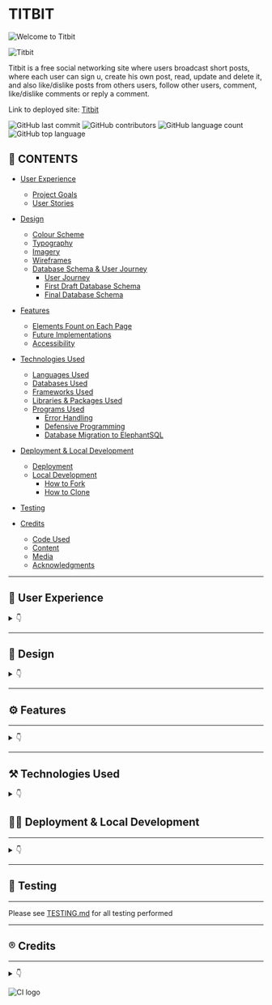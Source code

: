 # TITBIT

![Welcome to Titbit](documentation/##.png)

![Titbit](documentation/###.png)

Titbit is  a free social networking site where users broadcast short posts, where each user can sign u, create his own post, read, update and delete it, and also like/dislike posts from others users, follow other users, comment, like/dislike comments or reply a comment.


Link to deployed site: [Titbit](https://titbit-network.herokuapp.com/)

![GitHub last commit](https://img.shields.io/github/last-commit/luandretta/titbit?style=for-the-badge)
![GitHub contributors](https://img.shields.io/github/contributors/luandretta/titbit?style=for-the-badge)
![GitHub language count](https://img.shields.io/github/languages/count/luandretta/titbit?style=for-the-badge)
![GitHub top language](https://img.shields.io/github/languages/top/luandretta/titbit?style=for-the-badge)

## 🚀 CONTENTS

* [User Experience](#user-experience)
  * [Project Goals](#project-goals)
  * [User Stories](#user-stories)

* [Design](#design)
  * [Colour Scheme](#colour-scheme)
  * [Typography](#typography)
  * [Imagery](#imagery)
  * [Wireframes](#wireframes)
  * [Database Schema & User Journey](#database-schema--user-journey)
    * [User Journey](#user-journey)
    * [First Draft Database Schema](#first-draft-database-schema)
    * [Final Database Schema](#final-database-schema)

* [Features](#features)
  * [Elements Fount on Each Page](#elements-found-on-each-page)
  * [Future Implementations](#future-implementations)
  * [Accessibility](#accessibility)

* [Technologies Used](#technologies-used)
  * [Languages Used](#languages-used)
  * [Databases Used](#databases-used)
  * [Frameworks Used](#frameworks-used)
  * [Libraries & Packages Used](#libraries--packages-used)
  * [Programs Used](#programs-used)
    * [Error Handling](#error-handling)
    * [Defensive Programming](#defensive-programming)
    * [Database Migration to ElephantSQL](#database-migration-to-elephantsql)

* [Deployment & Local Development](#deployment--local-development)
  * [Deployment](#deployment)
  * [Local Development](#local-development)
    * [How to Fork](#how-to-fork)
    * [How to Clone](#how-to-clone)

* [Testing](#testing)
  
* [Credits](#credits)
  * [Code Used](#code-used)
  * [Content](#content)
  * [Media](#media)
  * [Acknowledgments](#acknowledgments)

- - -

## 📌 User Experience
<details>

<summary>👇</summary>


### Project Goals

- - -


The aim of this project was to build a site that allows users to easily sign up and keep up with titbits.

### User Stories

#### Persona

- - -

The target audience for Titbit are:
* over 18 years;
* titbit lovers all around the world;
* would like to stay informed;
* would like to promote something;
* would like to share informations or their thoughts on social media;
* would like to influence people;
* wants to make jokes;
* would like to engage on society.



#### New Site Users

- - -

As a first time user of the site, I want to be able to:

*Must Have*

* understand what the site is for and how to navigate the site, so I can decide wheter or not to sign up.
* register for an account, so that I can create my profile and explore the website.
* easily navigate the site, so that I can access what I need at the click of a button.



#### **Registered Users**

- - -


As a registered user of the site, I want to be able to:


*Must Have*

* log in to my account, so that I can access the website.
* log out of my account, so that I can end my session.
* have my own profile, so that I can be found from my friends.
* edit my profile, so that I can update or personalize it.
* read the new posts, so that I can keep up to date.
* create, edit, delete and view my posts, so that I can have control of my content.
* know the date and time a post was created, so that I can know how new or old the post is.
* post pictures, so that I can share moments or toughts.
* like or dislike other people's posts, so that I can let them know I enjoyed their posts.
* follow others users, so that I can view their posts on my feed.
* unfollow other users, so that I can remove their post from my feed.
* be followed, so that I can know that other users read my posts.
* view the number of likes on each post, so that I can see which is the most popular or viral.



*Should Have*

* reset my password, so that I can regain access to my account.
* comment on other people's posts, so that I can be involved in the conversation.
* edit or delete my comments on other people's posts, so that I can edit or remove comments I no longer want published.
* reply comments, so that I can interate with others users.
* read the comments of posts, so that I can know the thoughts from others users and follow them.
* like other people's comments on posts, so that I can let them know I enjoyed their comment.
* search for an user, so that I can find a specific user.
* delete other people's comments on my own posts, so that I can remove unwanted commments.
* be notified when other users comment or like my posts or follow/unfollow me.


*Could Have*

* reshare other people's posts, so that I can share their thoughts with my followers.
* message other users, so that I can get in touch with them privately.
* report posts to admins, so that I can notify inappropriate content.
* block users, so that I can hide my content from unwanted users.
 


*Won't Have*

* call users, so that I can communicate with them more quickly.
* create communities, so that I can share content by specific theme.
* write testimonials about other users, so that I can testify about the other users according to the relationship I have with them.



#### **Admin User**

- - -

As an administrator for the site I want to be able to:

*Should Have*
* remove any content from any user that could be offensive, so that I can moderate the all content.
* suspend, block or delete users who not respect the rules, so that I can maintain site guidelines.

*Could Have*
* access a page only for admins to see flagged user posts, so that I can see a list of posts that possibly need to be deleted.
* unflag a post if a deletion is not neede, so that I can remove it from the flagged posts list.

*Won't Have*
* Edit the admin panel.

### Agile
The Project Boards on GitHub was used to help to organize and prioritize the tasks.
The Kanban, as an agile project management tool, helped to visualize the tasks and limit the work in progress (WIP) by moving cards between the To do, In progress and Done columns.

The MoSCow priorization and labels to user stories were used to priorize and implement the features.

* Must Have: guaranteed to be delivered (max 60% of stories)
* Should Have: adds significant value, but not vital (the rest ~20% of stories)
* Could Have: has small impact if left out (20% of stories)
* Won't Have: not a priority for this iteration


</details>

- - - 

## 📝 Design


<details>
<summary>👇</summary>

### Colour Scheme

| Color             | Hex                                                                |
| ----------------- | ------------------------------------------------------------------ |
| Dark charcoal| ![#333](https://via.placeholder.com/10/333?text=+)  #333|
| Light blue | ![#d2dfef](https://via.placeholder.com/10/d2dfef?text=+)  #d2dfef|
| Blue | ![#89b1d6](https://via.placeholder.com/10/3b81c0?text=+)  #89b1d6 |
| Dark blue | ![#3b81c0](https://via.placeholder.com/10/3b81c0?text=+)  #3b81c0 |
| Rosa | ![#e95b95](https://via.placeholder.com/10/e95b95?text=+) #e95b95 |



### Typography

The []() was used for the Logo Titbit in memory of the orkut platform.

![Typography Braah One](documentation/images/braah-one.png)

The  [Roboto 300 light](https://fonts.googleapis.com/css?family=Roboto:300,400,500,700&display=swap) was used for the body text on the site. Roboto is a sans-serif font which allows it to be legible and is a great choice for accessibility.

![Typography Roboto](documentation/images/roboto.png)



### Imagery

* [Emojis](https://github.com/ikatyang/emoji-cheat-sheet/blob/master/README.md)



### Wireframes

Wireframes were created for mobile, tablet and desktop using Balsamiq.

#### __Home Page__

![Home Page](documentation/wireframes/home.png)

#### __Register Page__

![Register Page](documentation/wireframes/register.png)

#### __Login Page__

![Login Page](documentation/wireframes/login.png)

#### __Profile Page__

![Profile Page](documentation/wireframes/profile.png)


#### __Error Page__

![Error Page](documentation/wireframes/error.png)

### Database Schema & User Journey
 
#### User Journey

![User Journey](documentation/images/user-journey.drawio.png)

#### Database Schema

</details>


- - -

## ⚙️ Features

- - -

<details>
<summary>👇</summary>

The website is comprised of X pages which are extended from a base template.

* Home page
* Register page
* Login page
* Logout page
* Profile page
* Edit profile page
* Feed all posts
* Feed from following
* Post detail
* Edit post
* Delete post
* Error page

### Elements found on each page

* Favicon 

  ![Titbit favicon](documentation/favicon.png)

* Navbar - The Navbar is displayed on all pages of the website and allows users to navigate the site with ease. The navbar is comprised of a logo, the sites name, links to navigate the site and a search bar. The links on the navbar will vary depending on whether a user is logged into their account.

  **User logged in Navbar**
  
  ![User logged in Navbar](documentation/logged-in-navbar.png)

  **User not logged in Navbar**

  ![User not logged in Navbar](documentation/not-loggedin-navbar.png)

* Footer - A footer is displayed on all pages of the website.

  ![Footer](documentation/footer.png)

- - -

### Home Page

![Home Page](documentation/home-page.png)

### Login Page

![Log in Page](documentation/login-page.png)

### Register Page

![Register Page](documentation/register-page.png)

### Profile Page

![Profile Page](documentation/profile-page.png)

### News Page

![News Page](documentation/news-page.png)

### Error Page

![Error Page](documentation/error-page.png)

- - -

### 🧠 Future Implementations 

In future implementations I would like to:

* Add change and reset password functionality to the profile section.
* Give users the option to delete their account in the profile section.
* Allow admin to be able to delete or block users.
* Prepopulate the login fields after a user registers on the site and is redirected to the login page - this is good UX as we shouldn't expect a user to fill in the form with information we already have. 

### 🗣️ Accessibility

I have been mindful during coding to ensure that the website is as accessible friendly as possible. This has been have achieved by:

* Using semantic HTML.
* Using descriptive alt attributes on images on the site.
* Providing information for screen readers where there are icons used and no text.
* Ensuring that there is a sufficient colour contrast throughout the site.


</details>

- - -

## ⚒️ Technologies Used 

<details>
<summary>👇</summary>


### 🌎 Languages Used

HTML, CSS, Javascript, Python

### Databases Used

[🐘 ElephantSQL](https://www.elephantsql.com/)

[Cloudinary](https://cloudinary.com/)

### Frameworks Used

[Flask](https://pypi.org/project/Flask/) - A micro framework.

[Bootstrap](https://getbootstrap.com/) - version 5.2.3 - CSS Framework.

### Libraries & Packages Used


### ⛑ Programs Used 

[Pip](https://pypi.org/project/pip/) - Tool for installing python packages.

[Jinja](https://jinja.palletsprojects.com/en/3.1.x/) - Templating engine.

[Balsamiq](https://balsamiq.com/) - Used to create wireframes.

[Git](https://git-scm.com/) - For version control.

[Github](https://github.com/) - To save and store the files for the website.

[Google Fonts](https://fonts.google.com/) - To import the fonts used on the website.

[Google Chrome Dev Tools](https://developer.chrome.com/docs/devtools/) - To troubleshoot and test features, solve issues with responsiveness and styling.

[Am I Responsive?](http://ami.responsivedesign.is/) To show the website image on a range of devices.

[Shields.io](https://shields.io/) To add badges to the README.



### 🚨 Error Handling 

- - - 

While researching the best way to handle errors in a Flask application using blueprints I came across the following [article](https://nrodrig1.medium.com/flask-blueprints-error-handling-and-config-file-example-d1a031070763). I really liked how this solution allowed me to create a blueprint to custom handle a number of different errors, rather than just creating a single 404 error page.

### Defensive Programming

- - - 

### Database Migration to ElephantSQL


- - -
</details>


## 👩‍💻 Deployment & Local Development

- - -
<details>
<summary>👇</summary>


### Deployment

###  🏡 Local Development

#### How to Fork

To fork the repository:

1. Log in (or sign up) to Github.

2. Go to the repository for this project, [Titbit](https://github.com/luandretta/network).

3. Click the Fork button in the top right corner.

#### How to Clone

To clone the repository:

1. Log in (or sign up) to GitHub.

2. Go to the repository for this project, [Titbit](https://github.com/luandretta/network).

3. Click on the code button, select whether you would like to clone with HTTPS, SSH or GitHub CLI and copy the link shown.

4. Open the terminal in your code editor and change the current working directory to the location you want to use for the cloned directory.

5. Type the following command in the terminal (after the git clone you will need to paste the link you copied in step 3 above):

    ```bash
    git clone { & THE LINK FROM STEP 3 }
    ```

6. Set up a virtual environment (this step is not required if you are using the Code Institute Template in GitPod as this will already be set up for you).

7. Install the packages from the requirements.txt file by running the following command in the Terminal:

    ```bash
    pip3 install -r requirements.txt
    ```

</details>

- - -

## 💬 Testing 

- - -

Please see [TESTING.md](TESTING.md) for all testing performed
- - -

## ®️ Credits 

- - -

<details> 
<summary>👇</summary>

### 🔗 Code Used 

* []()

* [How to ...? - Stack Overflow](https://stackoverflow.com/)
* [How to ...? - W3 Schools](https://www.w3schools.com/django/index.php)
* [Code Institute](https://learn.codeinstitute.net/)
* [GitHub Docs](https://docs.github.com/en/get-started/writing-on-github/working-with-advanced-formatting/organizing-information-with-collapsed-sections) 
* [Markdown Guide](https://www.markdownguide.org/basic-syntax/)
* [Get Bootstrap](https://getbootstrap.com/docs/5.3/forms/overview/) 
* [MD Bootstrap](https://mdbootstrap.com/docs/standard/content-styles/colors/) 
* [CS50’s Web Programming with Python and JavaScript](https://cs50.harvard.edu/web/2020/)
* [Django Allauth](https://django-allauth.readthedocs.io/en/latest/)
* [Bootstrap sticky footer overlapping content](https://stackoverflow.com/questions/26336190/bootstrap-sticky-footer-overlapping-content)
* [Django Channels Crash Course](https://www.legionscript.com/learning/courses/django-channels-crash-course)
* [How to use *args and **kwargs in Python](https://www.youtube.com/watch?v=TbeP0zv5D18)
* [Templates Django-allauth](https://github.com/pennersr/django-allauth)
* [Conventinal Commits](https://www.conventionalcommits.org/en/v1.0.0/)
* [Cloudinary](https://cloudinary.com/documentation/diagnosing_error_codes_tutorial)
* [User Notifications](https://www.youtube.com/watch?v=_JKWYkz597c&list=PLPSM8rIid1a3TkwEmHyDALNuHhqiUiU5A&index=14)
* [Custom template tags and filters](https://docs.djangoproject.com/en/3.1/howto/custom-template-tags/)
* [Making queries](https://docs.djangoproject.com/en/4.2/topics/db/queries/#chaining-filters)
* [How to perform OR condition in django queryset?](https://stackoverflow.com/questions/6567831/how-to-perform-or-condition-in-django-queryset)
* []()

### 📝 Content 

Content for this project was written by me, Lucimeri Andretta. 

### Media

* 

### 👋 Acknowledgments 

I would like to acknowledge the following people who helped me along the way in completing this project: 🫶

</details>

![CI logo](https://codeinstitute.s3.amazonaws.com/fullstack/ci_logo_small.png)
